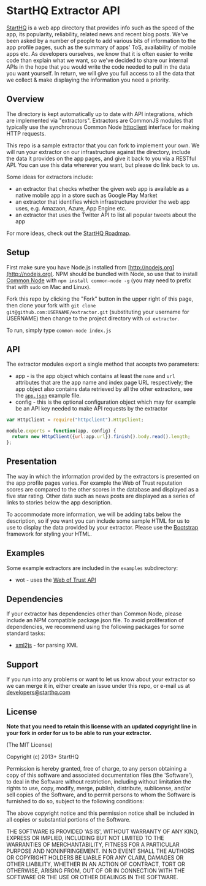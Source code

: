 # StartHQ Extractor API

[StartHQ](https://starthq.com) is a web app directory that provides info such as the speed of the app, its popularity, reliability, related news and recent blog posts. We've been asked by a number of people to add various bits of information to the app profile pages, such as the summary of apps' ToS, availability of mobile apps etc. As developers ourselves, we know that it is often easier to write code than explain what we want, so we've decided to share our internal APIs in the hope that you would write the code needed to pull in the data you want yourself. In return, we will give you full access to all the data that we collect & make displaying the information you need a priority.

## Overview

The directory is kept automatically up to date with API integrations, which are implemented via "extractors". Extractors are CommonJS modules that typically use the synchronous Common Node [httpclient](http://olegp.github.io/common-node/doc/httpclient/index.html) interface for making HTTP requests.

This repo is a sample extractor that you can fork to implement your own. We will run your extractor on our infrastructure against the directory, include the data it provides on the app pages, and give it back to you via a RESTful API. You can use this data wherever you want, but please do link back to us.

Some ideas for extractors include:

- an extractor that checks whether the given web app is available as a native mobile app in a store such as Google Play Market
- an extractor that identifies which infrastructure provider the web app uses, e.g. Amazaon, Azure, App Engine etc.
- an extractor that uses the Twitter API to list all popular tweets about the app

For more ideas, check out the [StartHQ Roadmap](http://starthq.uservoice.com).

## Setup

First make sure you have Node.js installed from [http://nodejs.org](http://nodejs.org). NPM should be bundled with Node, so use that to install [Common Node](http://olegp.github.io/common-node/) with `npm install common-node -g` (you may need to prefix that with `sudo` on Mac and Linux).

Fork this repo by clicking the "Fork" button in the upper right of this page, then clone your fork with `git clone git@github.com:USERNAME/extractor.git` (substituting your username for USERNAME) then change to the project directory with `cd extractor`.

To run, simply type `common-node index.js`

## API

The extractor modules export a single method that accepts two parameters:

- app - is the app object which contains at least the `name` and `url` attributes that are the app name and index page URL respectively; the app object also contains data retrieved by all the other extractors, see the [`app.json`](./app.json) example file.
- config - this is the optional configuration object which may for example be an API key needed to make API requests by the extractor


```javascript
var HttpClient = require("httpclient").HttpClient;

module.exports = function(app, config) {
  return new HttpClient({url:app.url}).finish().body.read().length;
};
```

## Presentation

The way in which the information provided by the extractors is presented on the app profile pages varies. For example the Web of Trust reputation scores are compared to the other scores in the database and displayed as a five star rating.
Other data such as news posts are displayed as a series of links to stories below the app description.

To accommodate more information, we will be adding tabs below the description, so if you want you can include some sample HTML for us to use to display the data provided by your extractor. Please use the [Bootstrap](http://twitter.github.io/bootstrap/) framework for styling your HTML.

## Examples

Some example extractors are included in the `examples` subdirectory:

- wot - uses the [Web of Trust API](http://www.mywot.com/wiki/API)

## Dependencies

If your extractor has dependencies other than Common Node, please include an NPM compatible package.json file. To avoid proliferation of dependencies, we recommend using the following packages for some standard tasks:

- [xml2js](https://github.com/Leonidas-from-XIV/node-xml2js) - for parsing XML

## Support

If you run into any problems or want to let us know about your extractor so we can merge it in, either create an issue under this repo, or e-mail us at developers@starthq.com

## License

__Note that you need to retain this license with an updated copyright line in your fork in order for us to be able to run your extractor.__

(The MIT License)

Copyright (c) 2013+ StartHQ

Permission is hereby granted, free of charge, to any person obtaining
a copy of this software and associated documentation files (the
'Software'), to deal in the Software without restriction, including
without limitation the rights to use, copy, modify, merge, publish,
distribute, sublicense, and/or sell copies of the Software, and to
permit persons to whom the Software is furnished to do so, subject to
the following conditions:

The above copyright notice and this permission notice shall be
included in all copies or substantial portions of the Software.

THE SOFTWARE IS PROVIDED 'AS IS', WITHOUT WARRANTY OF ANY KIND,
EXPRESS OR IMPLIED, INCLUDING BUT NOT LIMITED TO THE WARRANTIES OF
MERCHANTABILITY, FITNESS FOR A PARTICULAR PURPOSE AND NONINFRINGEMENT.
IN NO EVENT SHALL THE AUTHORS OR COPYRIGHT HOLDERS BE LIABLE FOR ANY
CLAIM, DAMAGES OR OTHER LIABILITY, WHETHER IN AN ACTION OF CONTRACT,
TORT OR OTHERWISE, ARISING FROM, OUT OF OR IN CONNECTION WITH THE
SOFTWARE OR THE USE OR OTHER DEALINGS IN THE SOFTWARE.
